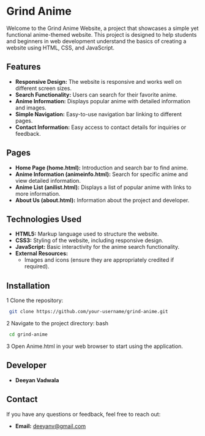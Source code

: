 # Grind Anime

Welcome to the Grind Anime Website, a project that showcases a simple yet functional anime-themed website. This project is designed to help students and beginners in web development understand the basics of creating a website using HTML, CSS, and JavaScript.

## Features

- **Responsive Design:** The website is responsive and works well on different screen sizes.
- **Search Functionality:** Users can search for their favorite anime.
- **Anime Information:** Displays popular anime with detailed information and images.
- **Simple Navigation:** Easy-to-use navigation bar linking to different pages.
- **Contact Information:** Easy access to contact details for inquiries or feedback.

## Pages

- **Home Page (home.html):** Introduction and search bar to find anime.
- **Anime Information (animeinfo.html):** Search for specific anime and view detailed information.
- **Anime List (anilist.html):** Displays a list of popular anime with links to more information.
- **About Us (about.html):** Information about the project and developer.

## Technologies Used

- **HTML5:** Markup language used to structure the website.
- **CSS3:** Styling of the website, including responsive design.
- **JavaScript:** Basic interactivity for the anime search functionality.
- **External Resources:**
  - Images and icons (ensure they are appropriately credited if required).

## Installation

 1 Clone the repository:

```bash
 git clone https://github.com/your-username/grind-anime.git
```
2 Navigate to the project directory:
bash
```bash
 cd grind-anime
```
3 Open Anime.html in your web browser to start using the application.

## Developer
- **Deeyan Vadwala**

## Contact
If you have any questions or feedback, feel free to reach out:
- **Email:** deeyanv@gmail.com
  
